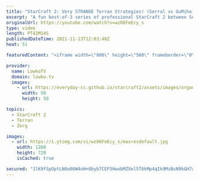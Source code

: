 ```yaml
---
title: "StarCraft 2: Very STRANGE Terran Strategies! (Serral vs GuMiho)"
excerpt: "A fun best-of-3 series of professional StarCraft 2 between Serral (Zerg) and GuMiho (Terran). At this point I am fairly certain that GuMiho plays a different strategy in every game he plays. In this best-of-3 series he decides to play Mech, cheesy Marines and a very strange Bio based opener.   Vanya"
originalUrl: https://youtube.com/watch?v=wz06FeEcy_s
type: video
length: PT42M14S
publishedDateTime: 2021-11-13T12:03:46Z
heat: 51

featuredContent: "<iframe width=\"800\" height=\"500\" frameborder=\"0\" src=\"https://www.youtube.com/embed/wz06FeEcy_s\" allow=\"accelerometer; autoplay; encrypted-media; gyroscope; picture-in-picture\" allowfullscreen></iframe>"

provider:
  name: LowkoTV
  domain: lowko.tv
  images:
    - url: https://everyday-cc.github.io/starcraft2/assets/images/organizations/lowko.tv-50x50.jpg
      width: 50
      height: 50

topics:
  - StarCraft 2
  - Terran
  - Zerg

images:
  - url: https://i.ytimg.com/vi/wz06FeEcy_s/maxresdefault.jpg
    width: 1280
    height: 720
    isCached: true

secured: "1lK9fSpOptLN0u0UW4oH+Ubyb7CEP3HwobMZXel5T6kMp4qIk9MzBsN9kGH7aLRk1rqI9hzzMu/FwC/SVJ00OC5Lq5keXUgAKGJJBIkpqJvaWnKAfwG5qd07gSRuy5P3PGhZl0wOjPBPKd4ute4fZWoLQrO1BQdGlRLO6BUKcJJIzQSgoG7FQPWjNSkprUxLmWAtqC3THp3yZyTqvszMPPGw7jvTJEzyq7e0Exg1HnB1h26JQLwkO+Mg3Tr/GO98cF9qIKSgWqDv4hJsHRYrST1LipGtPf/R92P3XSV3hUgP8QlT1lV7S07hYAVqCCQ4ZIb5kqCUlGyMsVTtdJu6Le2LwyrwOZgmI4/VJL+MKNFB7bn1V9+k3EbBPNvQJhX06ok+P9Ge2JmjaOHnMxVH8oU3c6HvozJyRr3IN0vQdv3OaMPutqGs+OIogx4g8llA;aB3Yo3ciDSf2IyUdtI19vA=="
---
```


